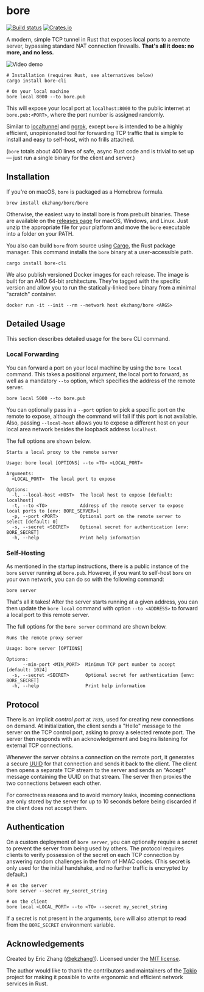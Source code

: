 # bore

[![Build status](https://img.shields.io/github/actions/workflow/status/ekzhang/bore/ci.yml)](https://github.com/ekzhang/bore/actions)
[![Crates.io](https://img.shields.io/crates/v/bore-cli.svg)](https://crates.io/crates/bore-cli)

A modern, simple TCP tunnel in Rust that exposes local ports to a remote server, bypassing standard NAT connection firewalls. **That's all it does: no more, and no less.**

![Video demo](https://i.imgur.com/vDeGsmx.gif)

```shell
# Installation (requires Rust, see alternatives below)
cargo install bore-cli

# On your local machine
bore local 8000 --to bore.pub
```

This will expose your local port at `localhost:8000` to the public internet at `bore.pub:<PORT>`, where the port number is assigned randomly.

Similar to [localtunnel](https://github.com/localtunnel/localtunnel) and [ngrok](https://ngrok.io/), except `bore` is intended to be a highly efficient, unopinionated tool for forwarding TCP traffic that is simple to install and easy to self-host, with no frills attached.

(`bore` totals about 400 lines of safe, async Rust code and is trivial to set up — just run a single binary for the client and server.)

## Installation

If you're on macOS, `bore` is packaged as a Homebrew formula.

```shell
brew install ekzhang/bore/bore
```

Otherwise, the easiest way to install bore is from prebuilt binaries. These are available on the [releases page](https://github.com/ekzhang/bore/releases) for macOS, Windows, and Linux. Just unzip the appropriate file for your platform and move the `bore` executable into a folder on your PATH.

You also can build `bore` from source using [Cargo](https://doc.rust-lang.org/cargo/), the Rust package manager. This command installs the `bore` binary at a user-accessible path.

```shell
cargo install bore-cli
```

We also publish versioned Docker images for each release. The image is built for an AMD 64-bit architecture. They're tagged with the specific version and allow you to run the statically-linked `bore` binary from a minimal "scratch" container.

```shell
docker run -it --init --rm --network host ekzhang/bore <ARGS>
```

## Detailed Usage

This section describes detailed usage for the `bore` CLI command.

### Local Forwarding

You can forward a port on your local machine by using the `bore local` command. This takes a positional argument, the local port to forward, as well as a mandatory `--to` option, which specifies the address of the remote server.

```shell
bore local 5000 --to bore.pub
```

You can optionally pass in a `--port` option to pick a specific port on the remote to expose, although the command will fail if this port is not available. Also, passing `--local-host` allows you to expose a different host on your local area network besides the loopback address `localhost`.

The full options are shown below.

```shell
Starts a local proxy to the remote server

Usage: bore local [OPTIONS] --to <TO> <LOCAL_PORT>

Arguments:
  <LOCAL_PORT>  The local port to expose

Options:
  -l, --local-host <HOST>  The local host to expose [default: localhost]
  -t, --to <TO>            Address of the remote server to expose local ports to [env: BORE_SERVER=]
  -p, --port <PORT>        Optional port on the remote server to select [default: 0]
  -s, --secret <SECRET>    Optional secret for authentication [env: BORE_SECRET]
  -h, --help               Print help information
```

### Self-Hosting

As mentioned in the startup instructions, there is a public instance of the `bore` server running at `bore.pub`. However, if you want to self-host `bore` on your own network, you can do so with the following command:

```shell
bore server
```

That's all it takes! After the server starts running at a given address, you can then update the `bore local` command with option `--to <ADDRESS>` to forward a local port to this remote server.

The full options for the `bore server` command are shown below.

```shell
Runs the remote proxy server

Usage: bore server [OPTIONS]

Options:
      --min-port <MIN_PORT>  Minimum TCP port number to accept [default: 1024]
  -s, --secret <SECRET>      Optional secret for authentication [env: BORE_SECRET]
  -h, --help                 Print help information
```

## Protocol

There is an implicit _control port_ at `7835`, used for creating new connections on demand. At initialization, the client sends a "Hello" message to the server on the TCP control port, asking to proxy a selected remote port. The server then responds with an acknowledgement and begins listening for external TCP connections.

Whenever the server obtains a connection on the remote port, it generates a secure [UUID](https://en.wikipedia.org/wiki/Universally_unique_identifier) for that connection and sends it back to the client. The client then opens a separate TCP stream to the server and sends an "Accept" message containing the UUID on that stream. The server then proxies the two connections between each other.

For correctness reasons and to avoid memory leaks, incoming connections are only stored by the server for up to 10 seconds before being discarded if the client does not accept them.

## Authentication

On a custom deployment of `bore server`, you can optionally require a _secret_ to prevent the server from being used by others. The protocol requires clients to verify possession of the secret on each TCP connection by answering random challenges in the form of HMAC codes. (This secret is only used for the initial handshake, and no further traffic is encrypted by default.)

```shell
# on the server
bore server --secret my_secret_string

# on the client
bore local <LOCAL_PORT> --to <TO> --secret my_secret_string
```

If a secret is not present in the arguments, `bore` will also attempt to read from the `BORE_SECRET` environment variable.

## Acknowledgements

Created by Eric Zhang ([@ekzhang1](https://twitter.com/ekzhang1)). Licensed under the [MIT license](LICENSE).

The author would like to thank the contributors and maintainers of the [Tokio](https://tokio.rs/) project for making it possible to write ergonomic and efficient network services in Rust.
